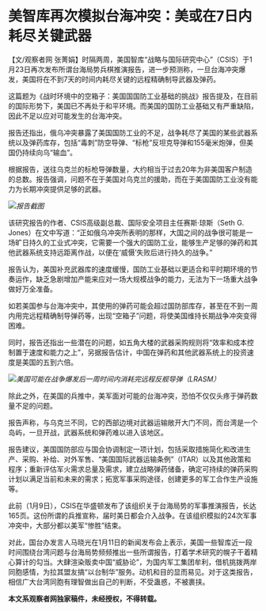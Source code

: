 # 美智库再次模拟台海冲突：美或在7日内耗尽关键武器

【文/观察者网
张菁娟】时隔两周，美国智库“战略与国际研究中心”（CSIS）于1月23日再次发布所谓台海局势兵棋推演报告，进一步预测称，一旦台海冲突爆发，美国将在不到7天的时间内耗尽关键的远程精确制导武器及弹药。

这篇题为《战时环境中的空箱子：美国国国防工业基础的挑战》报告提及，在目前的国际形势下，美国已不再处于和平环境。而美国的国防工业基础又有严重缺陷，因此不足以应对可能发生的台海冲突。

报告还指出，俄乌冲突暴露了美国国防工业的不足，战争耗尽了美国的某些武器系统以及弹药库存，包括“毒刺”防空导弹、“标枪”反坦克导弹和155毫米炮弹，但美国仍持续向乌“输血”。

根据报告，送往乌克兰的标枪导弹数量，大约相当于过去20年为非美国客户制造的总数。报告强调，问题不在于美国对乌克兰的援助，而在于美国国防工业没有能力为长期冲突提供足够的武器。

![](https://inews.gtimg.com/newsapp_bt/0/15626453754/1000)_报告截图_

该研究报告的作者、CSIS高级副总裁、国际安全项目主任赛斯·琼斯（Seth G.
Jones）在文中写道：“正如俄乌冲突所表明的那样，大国之间的战争很可能是一场旷日持久的工业式冲突，它需要一个强大的国防工业，能够生产足够的弹药和其他武器系统支持远距离作战，以便在‘威慑’失败后进行持久的战争。”

报告认为，美国补充武器库的速度缓慢，国防工业基础以更适合和平时期环境的节奏运作，缺乏急剧增加产能来应对一场大规模战争的能力，无法为下一场重大战争做好万全准备。

如若美国参与台海冲突中，其使用的弹药可能会超过国防部库存，甚至在不到一周内用完远程精确制导弹药等，出现“空箱子”问题，将使美国维持长期战争冲突变得困难。

同时，报告还指出一些潜在的问题，如五角大楼的武器采购规则将“效率和成本控制置于速度和能力之上”，另据报告估计，中国在弹药和其他武器系统上的投资速度是美国的五到六倍。

![](https://inews.gtimg.com/newsapp_bt/0/15626453759/1000)_美国可能在战争爆发后一周时间内消耗完远程反舰导弹（LRASM）_

除此之外，在美国的兵推中，美军面对可能的台海冲突，恐怕不仅仅头疼于弹药数量不足的问题。

报告声称，与乌克兰不同，它的西部边境对武器运输敞开大门不同，而台湾是一个岛屿，一旦开战，武器系统和弹药难以进入该地区。

报告建议，美国国防部应与国会协调制定一项计划，包括采取措施简化和改进生产、采购、补给、对外军售、“美国国际武器运输条例”（ITAR）以及其他政策和程序；重新评估军火需求总量及需求，建立战略弹药储备，确定可持续的弹药采购计划以满足当前和未来的需求；拓宽军事采购途径，创建更多的军工合作生产设施等。

此前（1月9日），CSIS在华盛顿发布了该组织关于台海局势的军事推演报告，长达165页。这份所谓的兵推宣称，届时美日都会介入战争。在该组织模拟的24次军事冲突中，大部分都以美军“惨胜”结束。

对此，国台办发言人马晓光在1月11日的新闻发布会上表示，美国一些智库近一段时间围绕台湾问题与台海局势频频推出一些所谓报告，打着学术研究的幌子干着精心算计的勾当。大肆渲染贩卖中国“威胁论”，为国内军工集团牟利，借机挑拨两岸同胞感情，为拉其盟友搞“以台制华”服务。动机和目的显而易见。对于这类报告，相信广大台湾同胞有理智做出自己的判断，不受蛊惑，不被裹挟。

**本文系观察者网独家稿件，未经授权，不得转载。**

